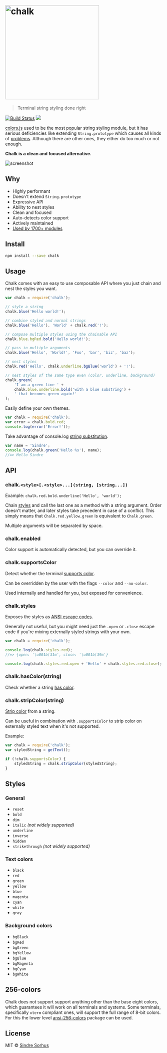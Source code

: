 # <img width="300" src="https://cdn.rawgit.com/sindresorhus/chalk/77ae94f63ab1ac61389b190e5a59866569d1a376/logo.svg" alt="chalk">

> Terminal string styling done right

[![Build Status](https://travis-ci.org/sindresorhus/chalk.svg?branch=master)](https://travis-ci.org/sindresorhus/chalk)
![](http://img.shields.io/badge/unicorn-approved-ff69b4.svg)

[colors.js](https://github.com/Marak/colors.js) used to be the most popular
string styling module, but it has serious deficiencies like extending
`String.prototype` which causes all kinds of
[problems](https://github.com/yeoman/yo/issues/68). Although there are other
ones, they either do too much or not enough.

**Chalk is a clean and focused alternative.**

![screenshot](https://github.com/sindresorhus/ansi-styles/raw/master/screenshot.png)


## Why

- Highly performant
- Doesn't extend `String.prototype`
- Expressive API
- Ability to nest styles
- Clean and focused
- Auto-detects color support
- Actively maintained
- [Used by 1700+ modules](https://npmjs.org/browse/depended/chalk)


## Install

```sh
npm install --save chalk
```


## Usage

Chalk comes with an easy to use composable API where you just chain and nest
the styles you want.

```js
var chalk = require('chalk');

// style a string
chalk.blue('Hello world!');

// combine styled and normal strings
chalk.blue('Hello'), 'World' + chalk.red('!');

// compose multiple styles using the chainable API
chalk.blue.bgRed.bold('Hello world!');

// pass in multiple arguments
chalk.blue('Hello', 'World!', 'Foo', 'bar', 'biz', 'baz');

// nest styles
chalk.red('Hello', chalk.underline.bgBlue('world') + '!');

// nest styles of the same type even (color, underline, background)
chalk.green(
	'I am a green line ' +
	chalk.blue.underline.bold('with a blue substring') +
	' that becomes green again!'
);
```

Easily define your own themes.

```js
var chalk = require('chalk');
var error = chalk.bold.red;
console.log(error('Error!'));
```

Take advantage of console.log [string
substitution](http://nodejs.org/docs/latest/api/console.html#console_console_log_data).

```js
var name = 'Sindre';
console.log(chalk.green('Hello %s'), name);
//=> Hello Sindre
```


## API

### chalk.`<style>[.<style>...](string, [string...])`

Example: `chalk.red.bold.underline('Hello', 'world');`

Chain [styles](#styles) and call the last one as a method with a string
argument. Order doesn't matter, and later styles take precedent in case of a
conflict. This simply means that `Chalk.red.yellow.green` is equivalent to
`Chalk.green`.

Multiple arguments will be separated by space.

### chalk.enabled

Color support is automatically detected, but you can override it.

### chalk.supportsColor

Detect whether the terminal [supports
color](https://github.com/sindresorhus/supports-color).

Can be overridden by the user with the flags `--color` and `--no-color`.

Used internally and handled for you, but exposed for convenience.

### chalk.styles

Exposes the styles as [ANSI escape
codes](https://github.com/sindresorhus/ansi-styles).

Generally not useful, but you might need just the `.open` or `.close` escape
code if you're mixing externally styled strings with your own.

```js
var chalk = require('chalk');

console.log(chalk.styles.red);
//=> {open: '\u001b[31m', close: '\u001b[39m'}

console.log(chalk.styles.red.open + 'Hello' + chalk.styles.red.close);
```

### chalk.hasColor(string)

Check whether a string [has color](https://github.com/sindresorhus/has-ansi).

### chalk.stripColor(string)

[Strip color](https://github.com/sindresorhus/strip-ansi) from a string.

Can be useful in combination with `.supportsColor` to strip color on externally
styled text when it's not supported.

Example:

```js
var chalk = require('chalk');
var styledString = getText();

if (!chalk.supportsColor) {
	styledString = chalk.stripColor(styledString);
}
```


## Styles

### General

- `reset`
- `bold`
- `dim`
- `italic` *(not widely supported)*
- `underline`
- `inverse`
- `hidden`
- `strikethrough` *(not widely supported)*

### Text colors

- `black`
- `red`
- `green`
- `yellow`
- `blue`
- `magenta`
- `cyan`
- `white`
- `gray`

### Background colors

- `bgBlack`
- `bgRed`
- `bgGreen`
- `bgYellow`
- `bgBlue`
- `bgMagenta`
- `bgCyan`
- `bgWhite`

## 256-colors

Chalk does not support support anything other than the base eight colors, which
guarantees it will work on all terminals and systems. Some terminals,
specifically `xterm` compliant ones, will support the full range of 8-bit
colors. For this the lower level
[ansi-256-colors](https://github.com/jbnicolai/ansi-256-colors) package can be
used.

## License

MIT © [Sindre Sorhus](http://sindresorhus.com)
